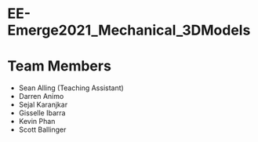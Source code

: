 # EE-Emerge2021_Mechanical_3DModels

# Team Members
* Sean Alling (Teaching Assistant)
* Darren Animo
* Sejal Karanjkar
* Gisselle Ibarra
* Kevin Phan
* Scott Ballinger
